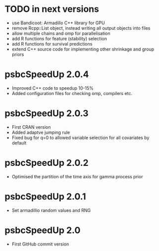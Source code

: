# TODO in next versions

* use Bandicoot: Armadillo C++ library for GPU
* remove Rcpp::List object, instead writing all output objects into files
* allow multiple chains and omp for parallelisation
* add R functions for feature (stability) selection
* add R functions for survival predictions
* extend C++ source code for implementing other shrinkage and group priors

# psbcSpeedUp 2.0.4

* Improved C++ code to speedup 10-15%
* Added configuration files for checking omp, compilers etc.

# psbcSpeedUp 2.0.3

* First CRAN version
* Added adaptve jumping rule
* Fixed bug for q=0 to allowed variable selection for all covariates by default

# psbcSpeedUp 2.0.2

* Optimised the partition of the time axis for gamma process prior

# psbcSpeedUp 2.0.1

* Set armadillio random values and RNG

# psbcSpeedUp 2.0

* First GitHub commit version
